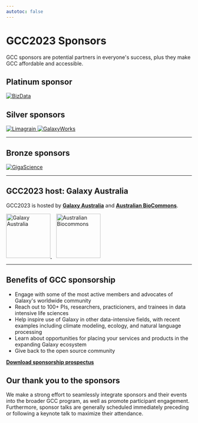 ```yaml
---
autotoc: false
---
```


<slot name="/events/gcc2023/header" />

# GCC2023 Sponsors

GCC sponsors are potential partners in everyone's success, plus they make GCC
affordable and accessible.

## Platinum sponsor

<a href="https://www.bizdata.com.au/" target="_blank">
  <img src="/images/logos/bizdata-logo.png" alt="BizData" style="max-width: 50%;" />
</a>

## Silver sponsors

<a href="https://www.limagrain.com/en" target="_blank">
  <img src="/images/logos/limagrain-logo-text.png" alt="Limagrain" style="max-width: 30%;" />
</a>
<a href="https://galaxyworks.io/" target="_blank">
  <img src="/images/logos/galaxyworks-logo.png" alt="GalaxyWorks" style="max-width: 30%;" />
</a>

<hr/>

## Bronze sponsors

<a href="http://www.gigasciencejournal.com/" target="_blank">
  <img src="/images/logos/gigascience-logo-hires.png" alt="GigaScience" style="max-width: 25%; padding-right: 2rem;" />
</a>

<hr/>

## GCC2023 host: Galaxy Australia

GCC2023 is hosted by **[Galaxy Australia](https://usegalaxy-au.github.io/)** and **[Australian BioCommons](https://www.biocommons.org.au/)**.

<div class="center">
  <a href="https://usegalaxy-au.github.io/">
    <img src="https://usegalaxy-au.github.io/assets/media/Galaxy_australia_white.png"
      alt="Galaxy Australia" height="120" />
  </a> &nbsp;&nbsp;
  <a href="https://www.biocommons.org.au/">
    <img src="https://images.squarespace-cdn.com/content/v1/5d3a4213cf4f5b00014ea1db/1566885344365-8BAMFYV0071E8F8XLWI5/Australian-Biocommons-Logo-Horizontal-144dpi-Transparent.png?format=1500w"
      alt="Australian Biocommons" height="120" />
  </a>
</div>

<hr/>

## Benefits of GCC sponsorship

- Engage with some of the most active members and advocates of Galaxy's worldwide community
- Reach out to 100+ PIs, researchers, practicioners, and trainees in data intensive life sciences
- Help inspire use of Galaxy in other data-intensive fields, with recent examples including climate modeling, ecology, and natural language processing
- Learn about opportunities for placing your services and products in the expanding Galaxy ecosystem
- Give back to the open source community

<div class="container">
    <div class="row">
        <div class="col center">
          <a href="https://gxy-shared.s3.amazonaws.com/gcc2023-sponsorship-prospectus.pdf">
            <div type="button" class="btn btn-primary center">
                <strong>Download sponsorship prospectus</strong>
            </div>
          </a>
        </div>
    </div>
</div>

## Our thank you to the sponsors

We make a strong effort to seamlessly integrate sponsors and their events into
the broader GCC program, as well as promote participant engagement. Furthermore,
sponsor talks are generally scheduled immediately preceding or following a
keynote talk to maximize their attendance.
